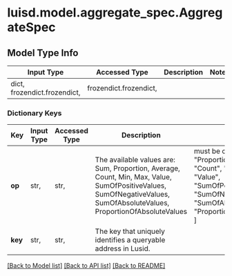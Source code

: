 # luisd.model.aggregate_spec.AggregateSpec

## Model Type Info
Input Type | Accessed Type | Description | Notes
------------ | ------------- | ------------- | -------------
dict, frozendict.frozendict,  | frozendict.frozendict,  |  | 

### Dictionary Keys
Key | Input Type | Accessed Type | Description | Notes
------------ | ------------- | ------------- | ------------- | -------------
**op** | str,  | str,  | The available values are: Sum, Proportion, Average, Count, Min, Max, Value, SumOfPositiveValues, SumOfNegativeValues, SumOfAbsoluteValues, ProportionOfAbsoluteValues | must be one of ["Sum", "Proportion", "Average", "Count", "Min", "Max", "Value", "SumOfPositiveValues", "SumOfNegativeValues", "SumOfAbsoluteValues", "ProportionOfAbsoluteValues", ] 
**key** | str,  | str,  | The key that uniquely identifies a queryable address in Lusid. | 

[[Back to Model list]](../../README.md#documentation-for-models) [[Back to API list]](../../README.md#documentation-for-api-endpoints) [[Back to README]](../../README.md)

